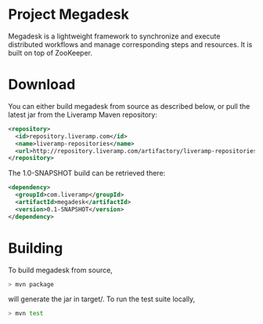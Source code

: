 Project Megadesk
========

Megadesk is a lightweight framework to synchronize and execute distributed workflows and manage corresponding steps and resources. It is built on top of ZooKeeper.

Download
====
You can either build megadesk from source as described below, or pull the latest jar from the Liveramp Maven repository:

```xml
<repository>
  <id>repository.liveramp.com</id>
  <name>liveramp-repositories</name>
  <url>http://repository.liveramp.com/artifactory/liveramp-repositories</url>
</repository>
```

The 1.0-SNAPSHOT build can be retrieved there:

```xml
<dependency>
  <groupId>com.liveramp</groupId>
  <artifactId>megadesk</artifactId>
  <version>0.1-SNAPSHOT</version>
</dependency>
```

Building
====

To build megadesk from source,

```bash
> mvn package
```

will generate the jar in target/.  To run the test suite locally,

```bash
> mvn test
```

